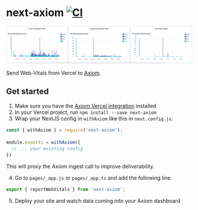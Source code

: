 # next-axiom [![CI](https://github.com/axiomhq/next-axiom/actions/workflows/ci.yml/badge.svg)](https://github.com/axiomhq/next-axiom/actions/workflows/ci.yml)

![](./web-vitals-dashboard.png)

Send Web-Vitals from Vercel to [Axiom](https://axiom.co).

## Get started

1. Make sure you have the [Axiom Vercel integration](https://www.axiom.co/vercel) installed
2. In your Vercel project, run `npm install --save next-axiom`
3. Wrap your NextJS config in `withAxiom` like this in `next.config.js`:

```js
const { withAxiom } = require('next-axiom');

module.exports = withAxiom({
  // ... your existing config
})
```

This will proxy the Axiom ingest call to improve deliverability.

4. Go to `pages/_app.js` or `pages/_app.ts` and add the following line:
```js
export { reportWebVitals } from 'next-axiom';
```

5. Deploy your site and watch data coming into your Axiom dashboard
